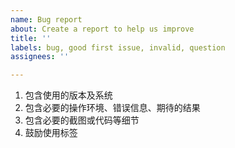 ```yaml
---
name: Bug report
about: Create a report to help us improve
title: ''
labels: bug, good first issue, invalid, question
assignees: ''

---
```


1. 包含使用的版本及系统
2. 包含必要的操作环境、错误信息、期待的结果
3. 包含必要的截图或代码等细节
4. 鼓励使用标签
